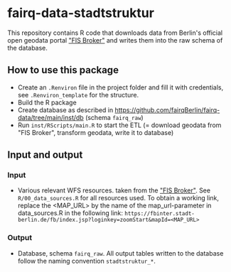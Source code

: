 # fairq-data-stadtstruktur

This repository contains R code that downloads data from Berlin's official open geodata portal ["FIS Broker"](https://www.berlin.de/sen/sbw/stadtdaten/geoportal/geoportal-daten-und-dienste/) and writes them into the raw schema of the database.


## How to use this package

- Create an `.Renviron` file in the project folder and fill it with credentials, see `.Renviron_template` for the structure.
- Build the R package
- Create database as described in https://github.com/fairqBerlin/fairq-data/tree/main/inst/db (schema `fairq_raw`)
- Run `inst/RScripts/main.R` to start the ETL (= download geodata from "FIS Broker", transform geodata, write it to database)


## Input and output

### Input

- Various relevant WFS resources. taken from the ["FIS Broker"](https://fbinter.stadt-berlin.de/fb/index.jsp). See `R/00_data_sources.R` for all resources used. To obtain a working link, replace the <MAP_URL> by the name of the map_url-parameter in data_sources.R in the following link:
 ```https://fbinter.stadt-berlin.de/fb/index.jsp?loginkey=zoomStart&mapId=<MAP_URL>```


### Output

- Database, schema `fairq_raw`. All output tables written to the database follow the naming convention `stadtstruktur_*`.
